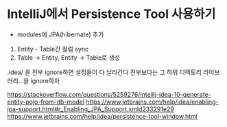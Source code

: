 # IntelliJ에서 Persistence Tool 사용하기

- modules에 JPA(hibernate) 추가



1. Entity - Table간 컬럼 sync
2. Table -> Entity, Entity -> Table로 생성




.idea/ 을 전부 ignore하면 설정들이 다 날라간다
전부보다는 그 하위 디렉토리 라이브러리…을 ignore하자





https://stackoverflow.com/questions/5259276/intellij-idea-10-generate-entity-pojo-from-db-model
https://www.jetbrains.com/help/idea/enabling-jpa-support.html#r_Enabling_JPA_Support.xmld233291e29
https://www.jetbrains.com/help/idea/persistence-tool-window.html
